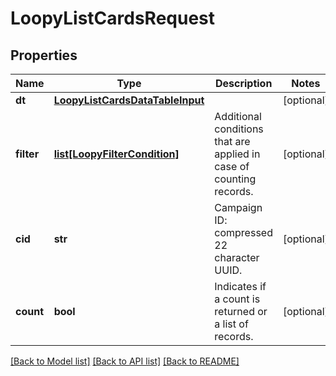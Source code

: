# LoopyListCardsRequest

## Properties
Name | Type | Description | Notes
------------ | ------------- | ------------- | -------------
**dt** | [**LoopyListCardsDataTableInput**](LoopyListCardsDataTableInput.md) |  | [optional] 
**filter** | [**list[LoopyFilterCondition]**](LoopyFilterCondition.md) | Additional conditions that are applied in case of counting records. | [optional] 
**cid** | **str** | Campaign ID: compressed 22 character UUID. | [optional] 
**count** | **bool** | Indicates if a count is returned or a list of records. | [optional] 

[[Back to Model list]](../README.md#documentation-for-models) [[Back to API list]](../README.md#documentation-for-api-endpoints) [[Back to README]](../README.md)


